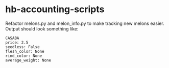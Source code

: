 # hb-accounting-scripts
Refactor melons.py and melon_info.py to make tracking new melons easier.  
Output should look something like:  
```
CASABA
price: 2.5
seedless: False
flesh_color: None
rind_color: None
average_weight: None
```
